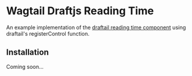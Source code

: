 # Wagtail Draftjs Reading Time

An example implementation of the [draftail reading time component](https://github.com/springload/draftail/blob/master/examples/components/ReadingTime.js) using draftail's registerControl function.

## Installation

Coming soon...
